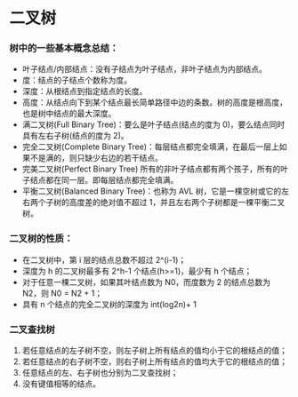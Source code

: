# 二叉树

### 树中的一些基本概念总结：

* 叶子结点/内部结点：没有子结点为叶子结点，非叶子结点为内部结点。
* 度：结点的子结点个数称为度。
* 深度：从根结点到指定结点的长度。
* 高度：从结点向下到某个结点最长简单路径中边的条数。树的高度是根高度，也是树中结点的最大深度。
* 满二叉树(Full Binary Tree)：要么是叶子结点(结点的度为 0)，要么结点同时具有左右子树(结点的度为 2)。
* 完全二叉树(Complete Binary Tree)：每层结点都完全填满，在最后一层上如果不是满的，则只缺少右边的若干结点。
* 完美二叉树(Perfect Binary Tree)
  所有的非叶子结点都有两个孩子，所有的叶子结点都在同一层。即每层结点都完全填满。
* 平衡二叉树(Balanced Binary Tree)：也称为 AVL 树，它是一棵空树或它的左右两个子树的高度差的绝对值不超过 1，并且左右两个子树都是一棵平衡二叉树。

### 二叉树的性质：

* 在二叉树中，第 i 层的结点总数不超过 2^(i-1)；
* 深度为 h 的二叉树最多有 2^h-1 个结点(h>=1)，最少有 h 个结点；
* 对于任意一棵二叉树，如果其叶结点数为 N0，而度数为 2 的结点总数为 N2，则 N0 = N2 + 1；
* 具有 n 个结点的完全二叉树的深度为 int(log2n)+ 1

### 二叉查找树

1. 若任意结点的左子树不空，则左子树上所有结点的值均小于它的根结点的值；
2. 若任意结点的右子树不空，则右子树上所有结点的值均大于它的根结点的值；
3. 任意结点的左、右子树也分别为二叉查找树；
4. 没有键值相等的结点。
